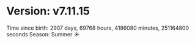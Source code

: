 # Version: v7.11.15
Time since birth: 2907 days, 69768 hours, 4186080 minutes, 251164800 seconds
Season: Summer ☀️
